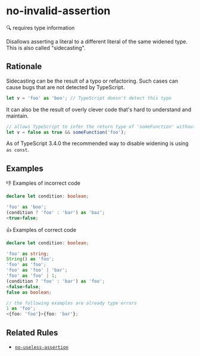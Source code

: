 # no-invalid-assertion

:mag: requires type information

Disallows asserting a literal to a different literal of the same widened type. This is also called "sidecasting".

## Rationale

Sidecasting can be the result of a typo or refactoring. Such cases can cause bugs that are not detected by TypeScript.

```ts
let v = 'foo' as 'boo'; // TypeScript doesn't detect this typo
```

It can also be the result of overly clever code that's hard to understand and maintain.

```ts
// allows TypeScript to infer the return type of 'someFunction' without actually executing it
let v = false as true && someFunction('foo');
```

As of TypeScript 3.4.0 the recommended way to disable widening is using `as const`.

## Examples

:thumbsdown: Examples of incorrect code

```ts
declare let condition: boolean;

'foo' as 'boo';
(condition ? 'foo' : 'bar') as 'baz';
<true>false;
```

:thumbsup: Examples of correct code

```ts
declare let condition: boolean;

'foo' as string;
String() as 'foo';
'foo' as 'foo';
'foo' as 'foo' | 'bar';
'foo' as 'foo' | 1;
(condition ? 'foo' : 'bar') as 'foo';
<false>false;
false as boolean;

// the following examples are already type errors
1 as 'foo';
<{foo: 'foo'}>{foo: 'bar'};
```

## Related Rules

* [`no-useless-assertion`](no-useless-assertion.md)
